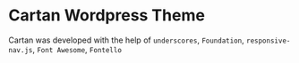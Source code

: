 Cartan Wordpress Theme
===

Cartan was developed with the help of `underscores`, `Foundation`, `responsive-nav.js`, `Font Awesome`, `Fontello`